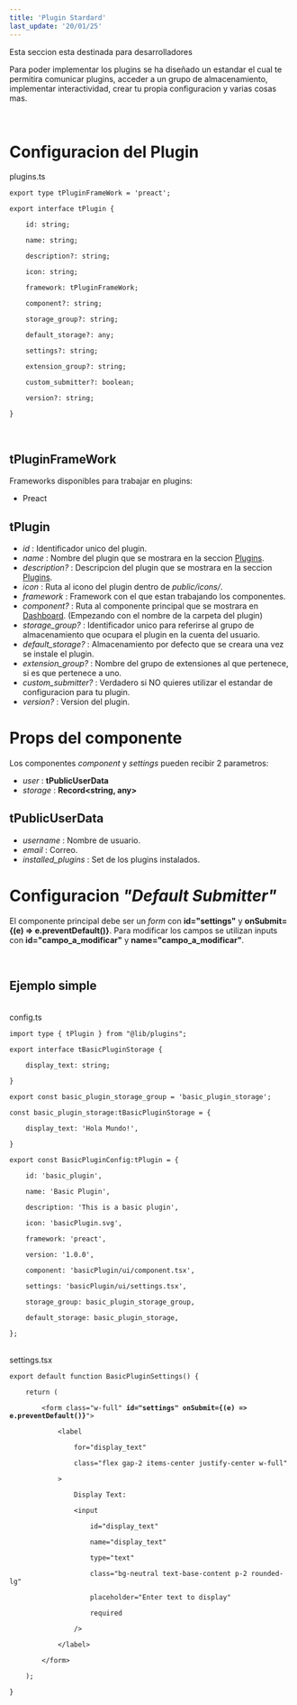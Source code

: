 ```yaml
---
title: 'Plugin Stardard'
last_update: '20/01/25'
---
```


<div class="flex items-center gap-2 text-accent">
<span class="icon-[lucide--info] text-xl" ></span>
Esta seccion esta destinada para desarrolladores
</div>

Para poder implementar los plugins se ha diseñado un estandar el cual te permitira
comunicar plugins, acceder a un grupo de almacenamiento, implementar interactividad, crear
tu propia configuracion y varias cosas mas.

<br/>

# Configuracion del Plugin

<div class="mockup-code">
  <span class="code-title">plugins.ts</span>
  <pre data-prefix="1"><code>export type tPluginFrameWork = 'preact';</code></pre>
  <pre data-prefix="2"><code>export interface tPlugin {</code></pre>
  <pre data-prefix="3"><code>    id: string;</code></pre>
  <pre data-prefix="4"><code>    name: string;</code></pre>
  <pre data-prefix="5"><code>    description?: string;</code></pre>
  <pre data-prefix="6"><code>    icon: string;</code></pre>
  <pre data-prefix="7"><code>    framework: tPluginFrameWork;</code></pre>
  <pre data-prefix="8"><code>    component?: string;</code></pre>
  <pre data-prefix="9"><code>    storage_group?: string;</code></pre>
  <pre data-prefix="10"><code>    default_storage?: any;</code></pre>
  <pre data-prefix="11"><code>    settings?: string;</code></pre>
  <pre data-prefix="12"><code>    extension_group?: string;</code></pre>
  <pre data-prefix="13"><code>    custom_submitter?: boolean;</code></pre>
  <pre data-prefix="14"><code>    version?: string;</code></pre>
  <pre data-prefix="15"><code>}</code></pre>
</div>

<br/>

## tPluginFrameWork

Frameworks disponibles para trabajar en plugins:

- Preact

## tPlugin

- _id_ : Identificador unico del plugin.
- _name_ : Nombre del plugin que se mostrara en la seccion [Plugins](/home/plugins/).
- _description?_ : Descripcion del plugin que se mostrara en la seccion [Plugins](/home/plugins/).
- _icon_ : Ruta al icono del plugin dentro de _public/icons/_.
- _framework_ : Framework con el que estan trabajando los componentes.
- _component?_ : Ruta al componente principal que se mostrara en [Dashboard](/home/dashboard/). (Empezando con el nombre de la carpeta del plugin)
- _storage_group?_ : Identificador unico para referirse al grupo de almacenamiento que ocupara el plugin en la cuenta del usuario.
- _default_storage?_ : Almacenamiento por defecto que se creara una vez se instale el plugin.
- _extension_group?_ : Nombre del grupo de extensiones al que pertenece, si es que pertenece a uno.
- _custom_submitter?_ : Verdadero si NO quieres utilizar el estandar de configuracion para tu plugin.
- _version?_ : Version del plugin.

# Props del componente

Los componentes _component_ y _settings_ pueden recibir 2 parametros:

- _user_ : **tPublicUserData**
- _storage_ : **Record<string, any>**

## tPublicUserData

- _username_ : Nombre de usuario.
- _email_ : Correo.
- _installed_plugins_ : Set de los plugins instalados.

# Configuracion _"Default Submitter"_

El componente principal debe ser un _form_ con **id="settings"** y **onSubmit={(e) => e.preventDefault()}**. Para modificar los campos se utilizan inputs con **id="campo_a_modificar"** y **name="campo_a_modificar"**.

<br/>

## Ejemplo simple

<br/>

<div class="mockup-code">
  <span class="code-title">config.ts</span>
  <pre data-prefix="1"><code>import type { tPlugin } from "@lib/plugins";</code></pre>
  <pre data-prefix="2"><code>export interface tBasicPluginStorage {</code></pre>
  <pre data-prefix="3"><code>    display_text: string;</code></pre>
  <pre data-prefix="4"><code>}</code></pre>
  <pre data-prefix="5"><code>export const basic_plugin_storage_group = 'basic_plugin_storage';</code></pre>
  <pre data-prefix="6"><code>const basic_plugin_storage:tBasicPluginStorage = {</code></pre>
  <pre data-prefix="7" class="bg-primary text-primary-content"><code>    display_text: 'Hola Mundo!',</code></pre>
  <pre data-prefix="8"><code>}</code></pre>
  <pre data-prefix="9"><code>export const BasicPluginConfig:tPlugin = {</code></pre>
  <pre data-prefix="10"><code>    id: 'basic_plugin',</code></pre>
  <pre data-prefix="11"><code>    name: 'Basic Plugin',</code></pre>
  <pre data-prefix="12"><code>    description: 'This is a basic plugin',</code></pre>
  <pre data-prefix="13"><code>    icon: 'basicPlugin.svg',</code></pre>
  <pre data-prefix="14"><code>    framework: 'preact',</code></pre>
  <pre data-prefix="15"><code>    version: '1.0.0',</code></pre>
  <pre data-prefix="16"><code>    component: 'basicPlugin/ui/component.tsx',</code></pre>
  <pre data-prefix="17"><code>    settings: 'basicPlugin/ui/settings.tsx',</code></pre>
  <pre data-prefix="18"><code>    storage_group: basic_plugin_storage_group,</code></pre>
  <pre data-prefix="19"><code>    default_storage: basic_plugin_storage,</code></pre>
  <pre data-prefix="20"><code>};</code></pre>
</div>

<br/>

<div class="mockup-code">
  <span class="code-title">settings.tsx</span>
  <pre data-prefix="1"><code>export default function BasicPluginSettings() {</code></pre>
  <pre data-prefix="2"><code>    return (</code></pre>
  <pre data-prefix="3"><code>        &lt;form class="w-full" <strong>id="settings" onSubmit={(e) => e.preventDefault()}</strong>"&gt;</code></pre>
  <pre data-prefix="4"><code>            &lt;label</code></pre>
  <pre data-prefix="5"><code>                for="display_text"</code></pre>
  <pre data-prefix="6"><code>                class="flex gap-2 items-center justify-center w-full"</code></pre>
  <pre data-prefix="7"><code>            &gt;</code></pre>
  <pre data-prefix="8"><code>                Display Text:</code></pre>
  <pre data-prefix="9"><code>                &lt;input</code></pre>
  <pre data-prefix="10" class="bg-primary text-primary-content"><code>                    id="display_text"</code></pre>
  <pre data-prefix="11" class="bg-primary text-primary-content"><code>                    name="display_text"</code></pre>
  <pre data-prefix="12"><code>                    type="text"</code></pre>
  <pre data-prefix="13"><code>                    class="bg-neutral text-base-content p-2 rounded-lg"</code></pre>
  <pre data-prefix="14"><code>                    placeholder="Enter text to display"</code></pre>
  <pre data-prefix="15"><code>                    required</code></pre>
  <pre data-prefix="16"><code>                /&gt;</code></pre>
  <pre data-prefix="17"><code>            &lt;/label&gt;</code></pre>
  <pre data-prefix="18"><code>        &lt;/form&gt;</code></pre>
  <pre data-prefix="19"><code>    );</code></pre>
  <pre data-prefix="20"><code>}</code></pre>
</div>